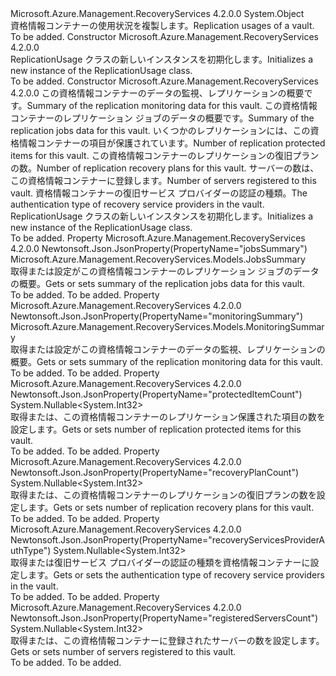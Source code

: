 <Type Name="ReplicationUsage" FullName="Microsoft.Azure.Management.RecoveryServices.Models.ReplicationUsage">
  <TypeSignature Language="C#" Value="public class ReplicationUsage" />
  <TypeSignature Language="ILAsm" Value=".class public auto ansi beforefieldinit ReplicationUsage extends System.Object" />
  <TypeSignature Language="DocId" Value="T:Microsoft.Azure.Management.RecoveryServices.Models.ReplicationUsage" />
  <TypeSignature Language="VB.NET" Value="Public Class ReplicationUsage" />
  <TypeSignature Language="F#" Value="type ReplicationUsage = class" />
  <AssemblyInfo>
    <AssemblyName>Microsoft.Azure.Management.RecoveryServices</AssemblyName>
    <AssemblyVersion>4.2.0.0</AssemblyVersion>
  </AssemblyInfo>
  <Base>
    <BaseTypeName>System.Object</BaseTypeName>
  </Base>
  <Interfaces />
  <Docs>
    <summary>
            <span data-ttu-id="4eaac-101">資格情報コンテナーの使用状況を複製します。</span><span class="sxs-lookup"><span data-stu-id="4eaac-101">Replication usages of a vault.</span></span>
            </summary>
    <remarks>To be added.</remarks>
  </Docs>
  <Members>
    <Member MemberName=".ctor">
      <MemberSignature Language="C#" Value="public ReplicationUsage ();" />
      <MemberSignature Language="ILAsm" Value=".method public hidebysig specialname rtspecialname instance void .ctor() cil managed" />
      <MemberSignature Language="DocId" Value="M:Microsoft.Azure.Management.RecoveryServices.Models.ReplicationUsage.#ctor" />
      <MemberSignature Language="VB.NET" Value="Public Sub New ()" />
      <MemberType>Constructor</MemberType>
      <AssemblyInfo>
        <AssemblyName>Microsoft.Azure.Management.RecoveryServices</AssemblyName>
        <AssemblyVersion>4.2.0.0</AssemblyVersion>
      </AssemblyInfo>
      <Parameters />
      <Docs>
        <summary>
            <span data-ttu-id="4eaac-102">ReplicationUsage クラスの新しいインスタンスを初期化します。</span><span class="sxs-lookup"><span data-stu-id="4eaac-102">Initializes a new instance of the ReplicationUsage class.</span></span>
            </summary>
        <remarks>To be added.</remarks>
      </Docs>
    </Member>
    <Member MemberName=".ctor">
      <MemberSignature Language="C#" Value="public ReplicationUsage (Microsoft.Azure.Management.RecoveryServices.Models.MonitoringSummary monitoringSummary = null, Microsoft.Azure.Management.RecoveryServices.Models.JobsSummary jobsSummary = null, Nullable&lt;int&gt; protectedItemCount = null, Nullable&lt;int&gt; recoveryPlanCount = null, Nullable&lt;int&gt; registeredServersCount = null, Nullable&lt;int&gt; recoveryServicesProviderAuthType = null);" />
      <MemberSignature Language="ILAsm" Value=".method public hidebysig specialname rtspecialname instance void .ctor(class Microsoft.Azure.Management.RecoveryServices.Models.MonitoringSummary monitoringSummary, class Microsoft.Azure.Management.RecoveryServices.Models.JobsSummary jobsSummary, valuetype System.Nullable`1&lt;int32&gt; protectedItemCount, valuetype System.Nullable`1&lt;int32&gt; recoveryPlanCount, valuetype System.Nullable`1&lt;int32&gt; registeredServersCount, valuetype System.Nullable`1&lt;int32&gt; recoveryServicesProviderAuthType) cil managed" />
      <MemberSignature Language="DocId" Value="M:Microsoft.Azure.Management.RecoveryServices.Models.ReplicationUsage.#ctor(Microsoft.Azure.Management.RecoveryServices.Models.MonitoringSummary,Microsoft.Azure.Management.RecoveryServices.Models.JobsSummary,System.Nullable{System.Int32},System.Nullable{System.Int32},System.Nullable{System.Int32},System.Nullable{System.Int32})" />
      <MemberSignature Language="F#" Value="new Microsoft.Azure.Management.RecoveryServices.Models.ReplicationUsage : Microsoft.Azure.Management.RecoveryServices.Models.MonitoringSummary * Microsoft.Azure.Management.RecoveryServices.Models.JobsSummary * Nullable&lt;int&gt; * Nullable&lt;int&gt; * Nullable&lt;int&gt; * Nullable&lt;int&gt; -&gt; Microsoft.Azure.Management.RecoveryServices.Models.ReplicationUsage" Usage="new Microsoft.Azure.Management.RecoveryServices.Models.ReplicationUsage (monitoringSummary, jobsSummary, protectedItemCount, recoveryPlanCount, registeredServersCount, recoveryServicesProviderAuthType)" />
      <MemberType>Constructor</MemberType>
      <AssemblyInfo>
        <AssemblyName>Microsoft.Azure.Management.RecoveryServices</AssemblyName>
        <AssemblyVersion>4.2.0.0</AssemblyVersion>
      </AssemblyInfo>
      <Parameters>
        <Parameter Name="monitoringSummary" Type="Microsoft.Azure.Management.RecoveryServices.Models.MonitoringSummary" />
        <Parameter Name="jobsSummary" Type="Microsoft.Azure.Management.RecoveryServices.Models.JobsSummary" />
        <Parameter Name="protectedItemCount" Type="System.Nullable&lt;System.Int32&gt;" />
        <Parameter Name="recoveryPlanCount" Type="System.Nullable&lt;System.Int32&gt;" />
        <Parameter Name="registeredServersCount" Type="System.Nullable&lt;System.Int32&gt;" />
        <Parameter Name="recoveryServicesProviderAuthType" Type="System.Nullable&lt;System.Int32&gt;" />
      </Parameters>
      <Docs>
        <param name="monitoringSummary"><span data-ttu-id="4eaac-103">この資格情報コンテナーのデータの監視、レプリケーションの概要です。</span><span class="sxs-lookup"><span data-stu-id="4eaac-103">Summary of the replication monitoring data for this vault.</span></span></param>
        <param name="jobsSummary"><span data-ttu-id="4eaac-104">この資格情報コンテナーのレプリケーション ジョブのデータの概要です。</span><span class="sxs-lookup"><span data-stu-id="4eaac-104">Summary of the replication jobs data for this vault.</span></span></param>
        <param name="protectedItemCount"><span data-ttu-id="4eaac-105">いくつかのレプリケーションには、この資格情報コンテナーの項目が保護されています。</span><span class="sxs-lookup"><span data-stu-id="4eaac-105">Number of replication protected items for this vault.</span></span></param>
        <param name="recoveryPlanCount"><span data-ttu-id="4eaac-106">この資格情報コンテナーのレプリケーションの復旧プランの数。</span><span class="sxs-lookup"><span data-stu-id="4eaac-106">Number of replication recovery plans for this vault.</span></span></param>
        <param name="registeredServersCount"><span data-ttu-id="4eaac-107">サーバーの数は、この資格情報コンテナーに登録します。</span><span class="sxs-lookup"><span data-stu-id="4eaac-107">Number of servers registered to this vault.</span></span></param>
        <param name="recoveryServicesProviderAuthType"><span data-ttu-id="4eaac-108">資格情報コンテナーの復旧サービス プロバイダーの認証の種類。</span><span class="sxs-lookup"><span data-stu-id="4eaac-108">The authentication type of recovery service providers in the vault.</span></span></param>
        <summary>
            <span data-ttu-id="4eaac-109">ReplicationUsage クラスの新しいインスタンスを初期化します。</span><span class="sxs-lookup"><span data-stu-id="4eaac-109">Initializes a new instance of the ReplicationUsage class.</span></span>
            </summary>
        <remarks>To be added.</remarks>
      </Docs>
    </Member>
    <Member MemberName="JobsSummary">
      <MemberSignature Language="C#" Value="public Microsoft.Azure.Management.RecoveryServices.Models.JobsSummary JobsSummary { get; set; }" />
      <MemberSignature Language="ILAsm" Value=".property instance class Microsoft.Azure.Management.RecoveryServices.Models.JobsSummary JobsSummary" />
      <MemberSignature Language="DocId" Value="P:Microsoft.Azure.Management.RecoveryServices.Models.ReplicationUsage.JobsSummary" />
      <MemberSignature Language="VB.NET" Value="Public Property JobsSummary As JobsSummary" />
      <MemberSignature Language="F#" Value="member this.JobsSummary : Microsoft.Azure.Management.RecoveryServices.Models.JobsSummary with get, set" Usage="Microsoft.Azure.Management.RecoveryServices.Models.ReplicationUsage.JobsSummary" />
      <MemberType>Property</MemberType>
      <AssemblyInfo>
        <AssemblyName>Microsoft.Azure.Management.RecoveryServices</AssemblyName>
        <AssemblyVersion>4.2.0.0</AssemblyVersion>
      </AssemblyInfo>
      <Attributes>
        <Attribute>
          <AttributeName>Newtonsoft.Json.JsonProperty(PropertyName="jobsSummary")</AttributeName>
        </Attribute>
      </Attributes>
      <ReturnValue>
        <ReturnType>Microsoft.Azure.Management.RecoveryServices.Models.JobsSummary</ReturnType>
      </ReturnValue>
      <Docs>
        <summary>
            <span data-ttu-id="4eaac-110">取得または設定がこの資格情報コンテナーのレプリケーション ジョブのデータの概要。</span><span class="sxs-lookup"><span data-stu-id="4eaac-110">Gets or sets summary of the replication jobs data for this vault.</span></span>
            </summary>
        <value>To be added.</value>
        <remarks>To be added.</remarks>
      </Docs>
    </Member>
    <Member MemberName="MonitoringSummary">
      <MemberSignature Language="C#" Value="public Microsoft.Azure.Management.RecoveryServices.Models.MonitoringSummary MonitoringSummary { get; set; }" />
      <MemberSignature Language="ILAsm" Value=".property instance class Microsoft.Azure.Management.RecoveryServices.Models.MonitoringSummary MonitoringSummary" />
      <MemberSignature Language="DocId" Value="P:Microsoft.Azure.Management.RecoveryServices.Models.ReplicationUsage.MonitoringSummary" />
      <MemberSignature Language="VB.NET" Value="Public Property MonitoringSummary As MonitoringSummary" />
      <MemberSignature Language="F#" Value="member this.MonitoringSummary : Microsoft.Azure.Management.RecoveryServices.Models.MonitoringSummary with get, set" Usage="Microsoft.Azure.Management.RecoveryServices.Models.ReplicationUsage.MonitoringSummary" />
      <MemberType>Property</MemberType>
      <AssemblyInfo>
        <AssemblyName>Microsoft.Azure.Management.RecoveryServices</AssemblyName>
        <AssemblyVersion>4.2.0.0</AssemblyVersion>
      </AssemblyInfo>
      <Attributes>
        <Attribute>
          <AttributeName>Newtonsoft.Json.JsonProperty(PropertyName="monitoringSummary")</AttributeName>
        </Attribute>
      </Attributes>
      <ReturnValue>
        <ReturnType>Microsoft.Azure.Management.RecoveryServices.Models.MonitoringSummary</ReturnType>
      </ReturnValue>
      <Docs>
        <summary>
            <span data-ttu-id="4eaac-111">取得または設定がこの資格情報コンテナーのデータの監視、レプリケーションの概要。</span><span class="sxs-lookup"><span data-stu-id="4eaac-111">Gets or sets summary of the replication monitoring data for this vault.</span></span>
            </summary>
        <value>To be added.</value>
        <remarks>To be added.</remarks>
      </Docs>
    </Member>
    <Member MemberName="ProtectedItemCount">
      <MemberSignature Language="C#" Value="public Nullable&lt;int&gt; ProtectedItemCount { get; set; }" />
      <MemberSignature Language="ILAsm" Value=".property instance valuetype System.Nullable`1&lt;int32&gt; ProtectedItemCount" />
      <MemberSignature Language="DocId" Value="P:Microsoft.Azure.Management.RecoveryServices.Models.ReplicationUsage.ProtectedItemCount" />
      <MemberSignature Language="VB.NET" Value="Public Property ProtectedItemCount As Nullable(Of Integer)" />
      <MemberSignature Language="F#" Value="member this.ProtectedItemCount : Nullable&lt;int&gt; with get, set" Usage="Microsoft.Azure.Management.RecoveryServices.Models.ReplicationUsage.ProtectedItemCount" />
      <MemberType>Property</MemberType>
      <AssemblyInfo>
        <AssemblyName>Microsoft.Azure.Management.RecoveryServices</AssemblyName>
        <AssemblyVersion>4.2.0.0</AssemblyVersion>
      </AssemblyInfo>
      <Attributes>
        <Attribute>
          <AttributeName>Newtonsoft.Json.JsonProperty(PropertyName="protectedItemCount")</AttributeName>
        </Attribute>
      </Attributes>
      <ReturnValue>
        <ReturnType>System.Nullable&lt;System.Int32&gt;</ReturnType>
      </ReturnValue>
      <Docs>
        <summary>
            <span data-ttu-id="4eaac-112">取得または、この資格情報コンテナーのレプリケーション保護された項目の数を設定します。</span><span class="sxs-lookup"><span data-stu-id="4eaac-112">Gets or sets number of replication protected items for this vault.</span></span>
            </summary>
        <value>To be added.</value>
        <remarks>To be added.</remarks>
      </Docs>
    </Member>
    <Member MemberName="RecoveryPlanCount">
      <MemberSignature Language="C#" Value="public Nullable&lt;int&gt; RecoveryPlanCount { get; set; }" />
      <MemberSignature Language="ILAsm" Value=".property instance valuetype System.Nullable`1&lt;int32&gt; RecoveryPlanCount" />
      <MemberSignature Language="DocId" Value="P:Microsoft.Azure.Management.RecoveryServices.Models.ReplicationUsage.RecoveryPlanCount" />
      <MemberSignature Language="VB.NET" Value="Public Property RecoveryPlanCount As Nullable(Of Integer)" />
      <MemberSignature Language="F#" Value="member this.RecoveryPlanCount : Nullable&lt;int&gt; with get, set" Usage="Microsoft.Azure.Management.RecoveryServices.Models.ReplicationUsage.RecoveryPlanCount" />
      <MemberType>Property</MemberType>
      <AssemblyInfo>
        <AssemblyName>Microsoft.Azure.Management.RecoveryServices</AssemblyName>
        <AssemblyVersion>4.2.0.0</AssemblyVersion>
      </AssemblyInfo>
      <Attributes>
        <Attribute>
          <AttributeName>Newtonsoft.Json.JsonProperty(PropertyName="recoveryPlanCount")</AttributeName>
        </Attribute>
      </Attributes>
      <ReturnValue>
        <ReturnType>System.Nullable&lt;System.Int32&gt;</ReturnType>
      </ReturnValue>
      <Docs>
        <summary>
            <span data-ttu-id="4eaac-113">取得または、この資格情報コンテナーのレプリケーションの復旧プランの数を設定します。</span><span class="sxs-lookup"><span data-stu-id="4eaac-113">Gets or sets number of replication recovery plans for this vault.</span></span>
            </summary>
        <value>To be added.</value>
        <remarks>To be added.</remarks>
      </Docs>
    </Member>
    <Member MemberName="RecoveryServicesProviderAuthType">
      <MemberSignature Language="C#" Value="public Nullable&lt;int&gt; RecoveryServicesProviderAuthType { get; set; }" />
      <MemberSignature Language="ILAsm" Value=".property instance valuetype System.Nullable`1&lt;int32&gt; RecoveryServicesProviderAuthType" />
      <MemberSignature Language="DocId" Value="P:Microsoft.Azure.Management.RecoveryServices.Models.ReplicationUsage.RecoveryServicesProviderAuthType" />
      <MemberSignature Language="VB.NET" Value="Public Property RecoveryServicesProviderAuthType As Nullable(Of Integer)" />
      <MemberSignature Language="F#" Value="member this.RecoveryServicesProviderAuthType : Nullable&lt;int&gt; with get, set" Usage="Microsoft.Azure.Management.RecoveryServices.Models.ReplicationUsage.RecoveryServicesProviderAuthType" />
      <MemberType>Property</MemberType>
      <AssemblyInfo>
        <AssemblyName>Microsoft.Azure.Management.RecoveryServices</AssemblyName>
        <AssemblyVersion>4.2.0.0</AssemblyVersion>
      </AssemblyInfo>
      <Attributes>
        <Attribute>
          <AttributeName>Newtonsoft.Json.JsonProperty(PropertyName="recoveryServicesProviderAuthType")</AttributeName>
        </Attribute>
      </Attributes>
      <ReturnValue>
        <ReturnType>System.Nullable&lt;System.Int32&gt;</ReturnType>
      </ReturnValue>
      <Docs>
        <summary>
            <span data-ttu-id="4eaac-114">取得または復旧サービス プロバイダーの認証の種類を資格情報コンテナーに設定します。</span><span class="sxs-lookup"><span data-stu-id="4eaac-114">Gets or sets the authentication type of recovery service providers in the vault.</span></span>
            </summary>
        <value>To be added.</value>
        <remarks>To be added.</remarks>
      </Docs>
    </Member>
    <Member MemberName="RegisteredServersCount">
      <MemberSignature Language="C#" Value="public Nullable&lt;int&gt; RegisteredServersCount { get; set; }" />
      <MemberSignature Language="ILAsm" Value=".property instance valuetype System.Nullable`1&lt;int32&gt; RegisteredServersCount" />
      <MemberSignature Language="DocId" Value="P:Microsoft.Azure.Management.RecoveryServices.Models.ReplicationUsage.RegisteredServersCount" />
      <MemberSignature Language="VB.NET" Value="Public Property RegisteredServersCount As Nullable(Of Integer)" />
      <MemberSignature Language="F#" Value="member this.RegisteredServersCount : Nullable&lt;int&gt; with get, set" Usage="Microsoft.Azure.Management.RecoveryServices.Models.ReplicationUsage.RegisteredServersCount" />
      <MemberType>Property</MemberType>
      <AssemblyInfo>
        <AssemblyName>Microsoft.Azure.Management.RecoveryServices</AssemblyName>
        <AssemblyVersion>4.2.0.0</AssemblyVersion>
      </AssemblyInfo>
      <Attributes>
        <Attribute>
          <AttributeName>Newtonsoft.Json.JsonProperty(PropertyName="registeredServersCount")</AttributeName>
        </Attribute>
      </Attributes>
      <ReturnValue>
        <ReturnType>System.Nullable&lt;System.Int32&gt;</ReturnType>
      </ReturnValue>
      <Docs>
        <summary>
            <span data-ttu-id="4eaac-115">取得または、この資格情報コンテナーに登録されたサーバーの数を設定します。</span><span class="sxs-lookup"><span data-stu-id="4eaac-115">Gets or sets number of servers registered to this vault.</span></span>
            </summary>
        <value>To be added.</value>
        <remarks>To be added.</remarks>
      </Docs>
    </Member>
  </Members>
</Type>
